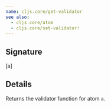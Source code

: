 ```yaml
---
name: cljs.core/get-validator
see also:
  - cljs.core/atom
  - cljs.core/set-validator!
---
```


## Signature
[a]


## Details

Returns the validator function for atom `a`.
